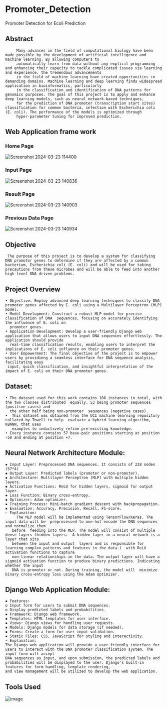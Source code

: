 # Promoter_Detection
Promoter Detection for Ecoli Prediction

## Abstract 
         Many advances in the field of computational biology have been made possible by the development of artificial intelligence and machine learning. By allowing computers to
         automatically learn from data without any explicit programming and enhancing their capacity to tackle complicated issues via learning and experience, the tremendous advancements
         in the field of machine learning have created opportunities in demanding domains. Machine learning and deep learning finds widespread application in bioinformatics, particularly
         in the classification and identification of DNA patterns for genomics purposes. The goal of this project is to apply and enhance deep learning models, such as neural network-based techniques,
         for the prediction of DNA promoter (transcription start sites) classification for common bacteria, infection with Escherichia coli (E. coli). The performance of the models is optimized through
         hyper-parameter tuning for improved prediction. 

## Web Application frame work
### Home Page
![Screenshot 2024-03-23 114400](https://github.com/nayana142/Promoter_Detection/assets/120770261/848cb30f-e490-466a-84bc-296fea7a9577)
### Input Page
![Screenshot 2024-03-23 140836](https://github.com/nayana142/Promoter_Detection/assets/120770261/595853be-b79a-4ec9-b4ca-77257a296542)
### Result Page
![Screenshot 2024-03-23 140903](https://github.com/nayana142/Promoter_Detection/assets/120770261/40fb47bd-aeda-4a8b-92ef-c46b6a399fe9)
### Previous Data Page
![Screenshot 2024-03-23 140934](https://github.com/nayana142/Promoter_Detection/assets/120770261/74a6e2b2-c885-4438-aa22-ef9f1210da90)


## Objective 
     The purpose of this project is to develop a system for classifying DNA promotor genes to determine if they are affected by a common bacterium, Escherichia coli (E. coli) and will be used for taking precautions from these microbes and will be able to feed into another high-level DNA driven problems.

## Project Overview 
    • Objective: Employ advanced deep learning techniques to classify DNA promoter genes affected by E. coli using a Multilayer Perceptron (MLP) model. 
    • Model Development: Construct a robust MLP model for precise classification of DNA  sequences, focusing on accurately identifying the influence of E. coli on 
      promoter genes. 
    • Application Development: Develop a user-friendly Django web application that allows users to input DNA sequences effortlessly. The application should provide 
      real-time classification results, enabling users to interpret the implications of E. coli influence on their promoter genes. 
    • User Empowerment: The final objective of the project is to empower users by providinng a seamless interface for DNA sequence analysis, facilitating easy 
     input, quick classification, and insightful interpretation of the impact of E. coli on their DNA promoter genes.
## Dataset: 
    • The dataset used for this work contains 106 instances in total, with the two classes distributed  equally, 53 being promoter sequences (positive cases) and 
      the other half being non-promoter  sequences (negative cases).  
    •  This dataset was obtained from the UCI machine learning repository collated by Towell to help  evaluate a hybrid learning algorithm, KBANN, that uses 
       examples to inductively refine pre-existing knowledge.  
    • Every instance contains 57 base-pair positions starting at position -50 and ending at position +7. 
## Neural Network Architecture Module: 
    ▪ Input Layer: Preprocessed DNA sequences. It consists of 228 nodes (57*4) 
    ▪ Output Layer: Predicted labels (promoter or non-promoter). 
    ▪ Architecture: Multilayer Perceptron (MLP) with multiple hidden layers. 
    ▪ Activation Functions: ReLU for hidden layers, sigmoid for output layer. 
    ▪ Loss Function: Binary cross-entropy. 
    ▪ Optimizer: Adam optimizer. 
    ▪ Training Process: Mini-batch gradient descent with backpropagation. 
    ▪ Evaluation: Accuracy, Precision, Recall, F1-score. 
    ➢ Explanation: 
         The MLP model will be implemented using TensorFlow/Keras. The input data will be  preprocessed to one-hot encode the DNA sequences and normalize them 
       before  feeding into the MLP. The model will consist of multiple dense layers (hidden layers:  A hidden layer in a neural network is a layer that sits 
       between the input and output  layers and is responsible for learning complex patterns and features in the data.)  with ReLU activation functions to capture 
       non-linear relationships in the data. The output layer will have a sigmoid activation function to produce binary predictions. Indicating whether the input 
       DNA is promoter or not. During training, the model will  minimize binary cross-entropy loss using the Adam optimizer.
                  
## Django Web Application Module: 
    ▪ Features:    
    o Input form for users to submit DNA sequences. 
    o Display predicted labels and probabilities. 
    ▪ Framework: Django web framework. 
    ▪ Templates: HTML templates for user interface. 
    ▪ Views: Django views for handling user requests. 
    ▪ Models: Django models for data storage (if needed). 
    ▪ Forms: Create a form for user input validation. 
    ▪ Static Files: CSS, JavaScript for styling and interactivity. 
    ➢ Explanation: 
    The Django web application will provide a user-friendly interface for users to interact with the DNA promoter classification system. The input form will accept 
    DNA sequences as input, and upon submission, the predicted labels and probabilities will be displayed to the user. Django's built-in features for form handling, template rendering, 
    and view management will be utilized to develop the web application. 



## Tools Used
  ![image](https://github.com/nayana142/Promoter_Detection/assets/120770261/9058d7ea-b47d-4de8-9810-cc90750f31e6)
  




